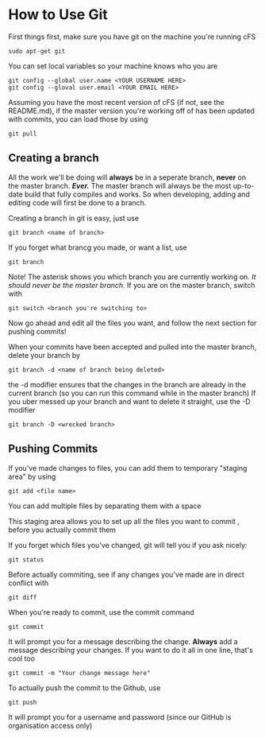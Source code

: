 # How to Use Git

First things first, make sure you have git on the machine you're running cFS
    
    sudo apt-get git

You can set local variables so your machine knows who you are
    
    git config --global user.name <YOUR USERNAME HERE>
    git config --gloval user.email <YOUR EMAIL HERE>

Assuming you have the most recent version of cFS (if not, see the README.md), if the master version you're working off of has been updated with commits, you can load those by using
    
    git pull

## Creating a branch

All the work we'll be doing will **always** be in a seperate branch, **never** on the master branch.
***Ever.***
The master branch will always be the most up-to-date build that fully compiles and works. So when developing, adding and editing code will first be done to a branch.

Creating a branch in git is easy, just use
    
    git branch <name of branch>

If you forget what brancg you made, or want a list, use
    
    git branch
Note! The asterisk shows you which branch you are currently working on. *It should never be the master branch.*
If you are on the master branch, switch with
    
    git switch <branch you're switching to>

Now go ahead and edit all the files you want, and follow the next section for pushing commits!

When your commits have been accepted and pulled into the master branch, delete your branch by
    
    git branch -d <name of branch being deleted>
the -d modifier ensures that the changes in the branch are already in the current branch (so you can run this command while in the master branch)
If you uber messed up your branch and want to delete it straight, use the -D modifier
    
    git branch -D <wrecked branch>


## Pushing Commits

If you've made changes to files, you can add them to temporary "staging area" by using
  
    git add <file name>

You can add multiple files by separating them with a space

This staging area allows you to set up all the files you want to commit , before you actually commit them

If you forget which files you've changed, git will tell you if you ask nicely:
    
    git status

Before actually commiting, see if any changes you've made are in direct conflict with
    
    git diff

When you're ready to commit, use the commit command
    
    git commit
It will prompt you for a message describing the change. **Always** add a message describing your changes.
If you want to do it all in one line, that's cool too
    
    git commit -m "Your change message here"

To actually push the commit to the Github, use
    
    git push
It will prompt you for a username and password (since our GitHub is organisation access only)
